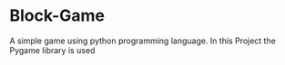 # Block-Game

A simple game using python programming language. In this Project the Pygame library is used
